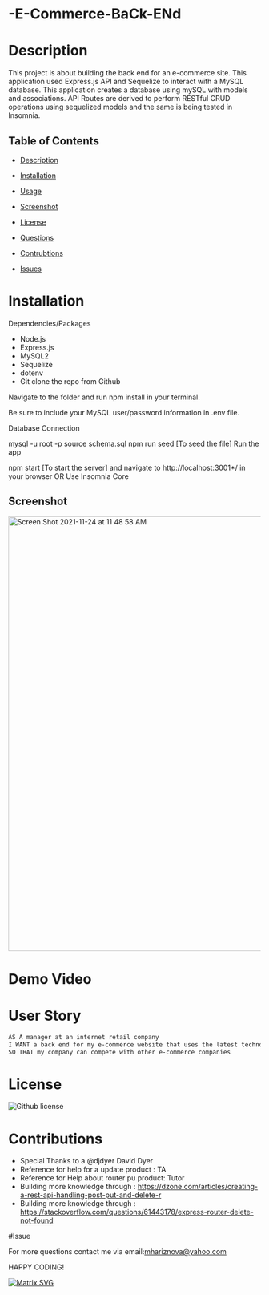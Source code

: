 # -E-Commerce-BaCk-ENd


 # Description  
 
 This project is about building the back end for an e-commerce site. This application used Express.js API and Sequelize to interact with a MySQL database. This application creates a database using mySQL with models and associations. API Routes are derived to perform RESTful CRUD operations using sequelized models and the same is being tested in Insomnia.


  ## Table of Contents

  * [Description](#Description)
  * [Installation](#Installation)
  * [Usage](#Tests)
  * [Screenshot](#Screenshot )
 * [License](#License)

  * [Questions](#Questions)
  * [Contrubtions](#Contributions)
  * [Issues](#Contributions)

 
 
# Installation 

Dependencies/Packages

* Node.js
* Express.js
* MySQL2
* Sequelize
* dotenv
* Git clone the repo from Github

Navigate to the folder and run npm install in your terminal.

Be sure to include your MySQL user/password information in .env file.

Database Connection

mysql -u root -p
source schema.sql
npm run seed [To seed the file]
Run the app

npm start [To start the server] and navigate to http://localhost:3001*/ in your browser OR Use Insomnia Core



## Screenshot

<img width="867" alt="Screen Shot 2021-11-24 at 11 48 58 AM" src="https://user-images.githubusercontent.com/85656320/143280828-b3f9d23e-1cd5-4e5b-97e2-ad514c99cbc3.png">




# Demo Video 








 # User Story

```md
AS A manager at an internet retail company
I WANT a back end for my e-commerce website that uses the latest technologies
SO THAT my company can compete with other e-commerce companies
```

# License 
![Github license](https://img.shields.io/badge/ISC-License%20-pink)
    
  
  # Contributions 
   
   * Special Thanks to a @djdyer            David Dyer
   *  Reference for help for a update product : TA
   *  Reference for Help about router pu product: Tutor
   *  Building  more knowledge  through : https://dzone.com/articles/creating-a-rest-api-handling-post-put-and-delete-r
   *  Building  more knowledge  through : https://stackoverflow.com/questions/61443178/express-router-delete-not-found
   
   
   
 #Issue 
  
  For more questions contact me via email:mhariznova@yahoo.com
  
  
HAPPY CODING!

[![Matrix SVG](https://raw.githubusercontent.com/rodrigograca31/rodrigograca31/master/matrix.svg)](https://www.youtube.com/watch?v=SDkAGkd4NLc)
  
  
